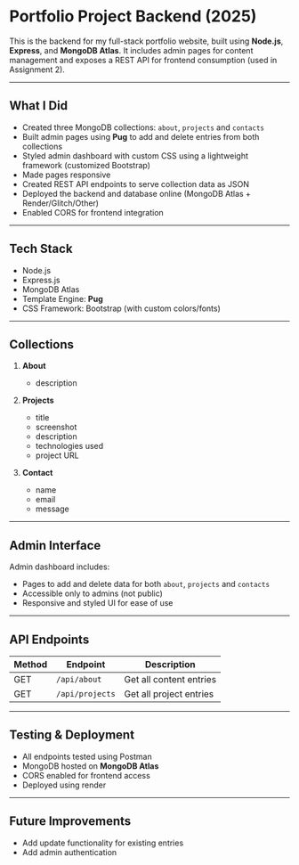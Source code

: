 # Portfolio Project Backend (2025)

This is the backend for my full-stack portfolio website, built using **Node.js**, **Express**, and **MongoDB Atlas**. It includes admin pages for content management and exposes a REST API for frontend consumption (used in Assignment 2).

---

## What I Did

- Created three MongoDB collections: `about`, `projects` and `contacts`
- Built admin pages using **Pug** to add and delete entries from both collections
- Styled admin dashboard with custom CSS using a lightweight framework (customized Bootstrap)
- Made pages responsive
- Created REST API endpoints to serve collection data as JSON
- Deployed the backend and database online (MongoDB Atlas + Render/Glitch/Other)
- Enabled CORS for frontend integration

---

## Tech Stack

- Node.js
- Express.js
- MongoDB Atlas
- Template Engine: **Pug**
- CSS Framework: Bootstrap (with custom colors/fonts)

---

## Collections

1. **About**
   - description

2. **Projects**
   - title
   - screenshot
   - description
   - technologies used
   - project URL 

3. **Contact**
   - name
   - email
   - message
  

---

## Admin Interface

Admin dashboard includes:
- Pages to add and delete data for both `about`, `projects` and `contacts`
- Accessible only to admins (not public)
- Responsive and styled UI for ease of use

---

## API Endpoints

| Method | Endpoint           | Description             |
|--------|--------------------|-------------------------|
| GET    | `/api/about`    | Get all content entries |
| GET    | `/api/projects`      | Get all project entries   |

---

## Testing & Deployment

- All endpoints tested using Postman
- MongoDB hosted on **MongoDB Atlas**
- CORS enabled for frontend access
- Deployed using render

---

## Future Improvements

- Add update functionality for existing entries
- Add admin authentication
